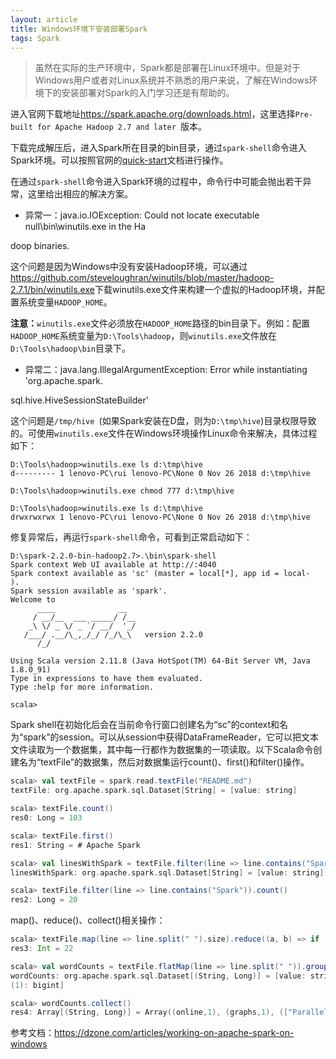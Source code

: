 ```yaml
---
layout: article
title: Windows环境下安装部署Spark
tags: Spark
---
```


> 虽然在实际的生产环境中，Spark都是部署在Linux环境中。但是对于Windows用户或者对Linux系统并不熟悉的用户来说，了解在Windows环境下的安装部署对Spark的入门学习还是有帮助的。
>

<!--more-->

进入官网下载地址<https://spark.apache.org/downloads.html>，这里选择`Pre-built for Apache Hadoop 2.7 and later `版本。

下载完成解压后，进入Spark所在目录的bin目录，通过`spark-shell`命令进入Spark环境。可以按照官网的[quick-start](https://spark.apache.org/docs/latest/quick-start.html)文档进行操作。

在通过`spark-shell`命令进入Spark环境的过程中，命令行中可能会抛出若干异常，这里给出相应的解决方案。

- 异常一：java.io.IOException: Could not locate executable null\bin\winutils.exe in the Ha

doop binaries.

这个问题是因为Windows中没有安装Hadoop环境，可以通过<https://github.com/steveloughran/winutils/blob/master/hadoop-2.7.1/bin/winutils.exe>下载winutils.exe文件来构建一个虚拟的Hadoop环境，并配置系统变量`HADOOP_HOME`。

**注意：**`winutils.exe`文件必须放在`HADOOP_HOME`路径的bin目录下。例如：配置`HADOOP_HOME`系统变量为`D:\Tools\hadoop`，则`winutils.exe`文件放在`D:\Tools\hadoop\bin`目录下。

- 异常二：java.lang.IllegalArgumentException: Error while instantiating 'org.apache.spark.

sql.hive.HiveSessionStateBuilder'

这个问题是`/tmp/hive `(如果Spark安装在D盘，则为`D:\tmp\hive`)目录权限导致的。可使用`winutils.exe`文件在Windows环境操作Linux命令来解决，具体过程如下：

```shell
D:\Tools\hadoop>winutils.exe ls d:\tmp\hive
d--------- 1 lenovo-PC\rui lenovo-PC\None 0 Nov 26 2018 d:\tmp\hive

D:\Tools\hadoop>winutils.exe chmod 777 d:\tmp\hive

D:\Tools\hadoop>winutils.exe ls d:\tmp\hive
drwxrwxrwx 1 lenovo-PC\rui lenovo-PC\None 0 Nov 26 2018 d:\tmp\hive
```
修复异常后，再运行`spark-shell`命令，可看到正常启动如下：

```shell
D:\spark-2.2.0-bin-hadoop2.7>.\bin\spark-shell
Spark context Web UI available at http://:4040
Spark context available as 'sc' (master = local[*], app id = local-
).
Spark session available as 'spark'.
Welcome to
      ____              __
     / __/__  ___ _____/ /__
    _\ \/ _ \/ _ `/ __/  '_/
   /___/ .__/\_,_/_/ /_/\_\   version 2.2.0
      /_/

Using Scala version 2.11.8 (Java HotSpot(TM) 64-Bit Server VM, Java 1.8.0_91)
Type in expressions to have them evaluated.
Type :help for more information.

scala>
```

Spark shell在初始化后会在当前命令行窗口创建名为“sc”的context和名为“spark”的session。可以从session中获得DataFrameReader，它可以把文本文件读取为一个数据集，其中每一行都作为数据集的一项读取。以下Scala命令创建名为“textFile”的数据集，然后对数据集运行count()、first()和filter()操作。 

```scala
scala> val textFile = spark.read.textFile("README.md")
textFile: org.apache.spark.sql.Dataset[String] = [value: string]

scala> textFile.count()
res0: Long = 103

scala> textFile.first()
res1: String = # Apache Spark

scala> val linesWithSpark = textFile.filter(line => line.contains("Spark"))
linesWithSpark: org.apache.spark.sql.Dataset[String] = [value: string]

scala> textFile.filter(line => line.contains("Spark")).count()
res2: Long = 20
```

map()、reduce()、collect()相关操作：

```scala
scala> textFile.map(line => line.split(" ").size).reduce((a, b) => if (a > b) a else b)
res3: Int = 22

scala> val wordCounts = textFile.flatMap(line => line.split(" ")).groupByKey(identity).count()
wordCounts: org.apache.spark.sql.Dataset[(String, Long)] = [value: string, count
(1): bigint]

scala> wordCounts.collect()
res4: Array[(String, Long)] = Array((online,1), (graphs,1), (["Parallel,1), (["Building,1), (thread,1), (documentation,3), (command,,2), (abbreviated,1), (overview,1), (rich,1), (set,2), (-DskipTests,1), (name,1), (page](http://spark.apache.org/documentation.html).,1),(["Specifying,1), (stream,1), (run:,1), (not,1), (programs,2), (tests,2), (./dev/run-tests,1), (will,1), ([run,1), (particular,2), (option,1), (Alternatively,,1), (by,1), (must,1), (using,5), (you,4), (MLlib,1), (DataFrames,,1), (variable,1), (Note,1), (core,1), (more,1), (protocols,1), (guidance,2), (shell:,2), (can,7), (site,,1), (systems.,1), (Maven,1), ([building, 1), (configure,1), (for,12), (README,1), (Interactive,2), (how,3), ([Configuration,1), (Hive,2), (system,1), (provides,1), (Hadoop-supported,1), (pre-built,1...
```



参考文档：<https://dzone.com/articles/working-on-apache-spark-on-windows>